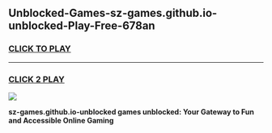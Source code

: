 
## Unblocked-Games-sz-games.github.io-unblocked-Play-Free-678an
<h3>
<a href="https://premium76.site?title=sz-games.github.io-unblocked&ref=20A">CLICK TO PLAY</a></h3>
<hr>

<h3>
<a href="https://premium76.site?title=sz-games.github.io-unblocked&ref=20A">CLICK 2 PLAY</a>
  
</h3>

<a href="https://premium76.site?title=sz-games.github.io-unblocked&ref=20A"><img src="https://clearcache.store/games.png"></a>


**sz-games.github.io-unblocked games unblocked: Your Gateway to Fun and Accessible Online Gaming**
